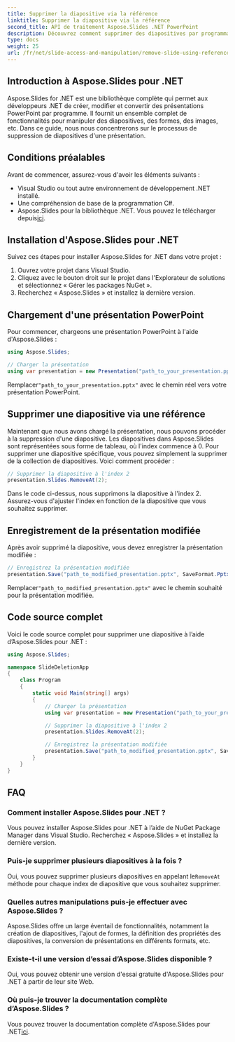 ```yaml
---
title: Supprimer la diapositive via la référence
linktitle: Supprimer la diapositive via la référence
second_title: API de traitement Aspose.Slides .NET PowerPoint
description: Découvrez comment supprimer des diapositives par programmation dans des présentations PowerPoint à l'aide d'Aspose.Slides for .NET. Simplifiez la manipulation de la présentation avec ce guide étape par étape.
type: docs
weight: 25
url: /fr/net/slide-access-and-manipulation/remove-slide-using-reference/
---
```


## Introduction à Aspose.Slides pour .NET

Aspose.Slides for .NET est une bibliothèque complète qui permet aux développeurs .NET de créer, modifier et convertir des présentations PowerPoint par programme. Il fournit un ensemble complet de fonctionnalités pour manipuler des diapositives, des formes, des images, etc. Dans ce guide, nous nous concentrerons sur le processus de suppression de diapositives d'une présentation.

## Conditions préalables

Avant de commencer, assurez-vous d'avoir les éléments suivants :

- Visual Studio ou tout autre environnement de développement .NET installé.
- Une compréhension de base de la programmation C#.
-  Aspose.Slides pour la bibliothèque .NET. Vous pouvez le télécharger depuis[ici](https://releases.aspose.com/slides/net/).

## Installation d'Aspose.Slides pour .NET

Suivez ces étapes pour installer Aspose.Slides for .NET dans votre projet :

1. Ouvrez votre projet dans Visual Studio.
2. Cliquez avec le bouton droit sur le projet dans l'Explorateur de solutions et sélectionnez « Gérer les packages NuGet ».
3. Recherchez « Aspose.Slides » et installez la dernière version.

## Chargement d'une présentation PowerPoint

Pour commencer, chargeons une présentation PowerPoint à l'aide d'Aspose.Slides :

```csharp
using Aspose.Slides;

// Charger la présentation
using var presentation = new Presentation("path_to_your_presentation.pptx");
```

 Remplacer`"path_to_your_presentation.pptx"` avec le chemin réel vers votre présentation PowerPoint.

## Supprimer une diapositive via une référence

Maintenant que nous avons chargé la présentation, nous pouvons procéder à la suppression d'une diapositive. Les diapositives dans Aspose.Slides sont représentées sous forme de tableau, où l'index commence à 0. Pour supprimer une diapositive spécifique, vous pouvez simplement la supprimer de la collection de diapositives. Voici comment procéder :

```csharp
// Supprimer la diapositive à l'index 2
presentation.Slides.RemoveAt(2);
```

Dans le code ci-dessus, nous supprimons la diapositive à l'index 2. Assurez-vous d'ajuster l'index en fonction de la diapositive que vous souhaitez supprimer.

## Enregistrement de la présentation modifiée

Après avoir supprimé la diapositive, vous devez enregistrer la présentation modifiée :

```csharp
// Enregistrez la présentation modifiée
presentation.Save("path_to_modified_presentation.pptx", SaveFormat.Pptx);
```

 Remplacer`"path_to_modified_presentation.pptx"` avec le chemin souhaité pour la présentation modifiée.

## Code source complet

Voici le code source complet pour supprimer une diapositive à l’aide d’Aspose.Slides pour .NET :

```csharp
using Aspose.Slides;

namespace SlideDeletionApp
{
    class Program
    {
        static void Main(string[] args)
        {
            // Charger la présentation
            using var presentation = new Presentation("path_to_your_presentation.pptx");

            // Supprimer la diapositive à l'index 2
            presentation.Slides.RemoveAt(2);

            // Enregistrez la présentation modifiée
            presentation.Save("path_to_modified_presentation.pptx", SaveFormat.Pptx);
        }
    }
}
```

## FAQ

### Comment installer Aspose.Slides pour .NET ?

Vous pouvez installer Aspose.Slides pour .NET à l’aide de NuGet Package Manager dans Visual Studio. Recherchez « Aspose.Slides » et installez la dernière version.

### Puis-je supprimer plusieurs diapositives à la fois ?

 Oui, vous pouvez supprimer plusieurs diapositives en appelant le`RemoveAt` méthode pour chaque index de diapositive que vous souhaitez supprimer.

### Quelles autres manipulations puis-je effectuer avec Aspose.Slides ?

Aspose.Slides offre un large éventail de fonctionnalités, notamment la création de diapositives, l'ajout de formes, la définition des propriétés des diapositives, la conversion de présentations en différents formats, etc.

### Existe-t-il une version d’essai d’Aspose.Slides disponible ?

Oui, vous pouvez obtenir une version d'essai gratuite d'Aspose.Slides pour .NET à partir de leur site Web.

### Où puis-je trouver la documentation complète d’Aspose.Slides ?

 Vous pouvez trouver la documentation complète d'Aspose.Slides pour .NET[ici](https://reference.aspose.com/slides/net/).